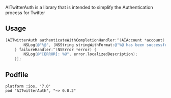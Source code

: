 AITwitterAuth is a library that is intended to simplify the Authentication process for Twitter

## Usage
```Objective-C
[AITwitterAuth authenticateWithCompletionHandler:^(AIAccount *account) {
        NSLog(@"%@", [NSString stringWithFormat:@"%@ has been successfully authenticated.", account.username]);
    } failureHandler:^(NSError *error) {
        NSLog(@"[ERROR]: %@", error.localizedDescription);
    }];
```

## Podfile
```Pod
platform :ios, '7.0'
pod "AITwitterAuth", "~> 0.0.2"
```
